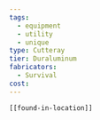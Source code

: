 ```yaml
---
tags:
  - equipment
  - utility
  - unique
type: Cutteray
tier: Duraluminum
fabricators:
  - Survival
cost:
---
```

```meta-bind-embed
[[found-in-location]]
```